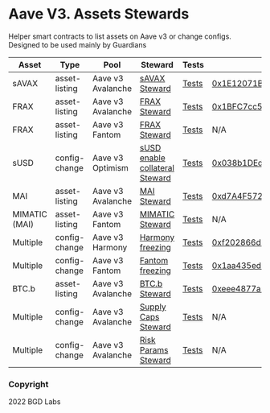 # Aave V3. Assets Stewards

Helper smart contracts to list assets on Aave v3 or change configs. Designed to be used mainly by Guardians

| Asset         | Type          | Pool              | Steward                                                                                          | Tests                                                                    | Address                                                                                                                    |
| ------------- | ------------- | ----------------- | ------------------------------------------------------------------------------------------------ | ------------------------------------------------------------------------ | -------------------------------------------------------------------------------------------------------------------------- |
| sAVAX         | asset-listing | Aave v3 Avalanche | [sAVAX Steward](./src/contracts/savax/AaveV3SAVAXListingSteward.sol)                             | [Tests](./src/test/sAVAXAaveV3AvaListingByGuardian.t.sol)                | [0x1E12071BD95341aA92FcBA1513C714F9F49282A4](https://snowtrace.io/address/0x1E12071BD95341aA92FcBA1513C714F9F49282A4#code)                                                                                                                        |
| FRAX          | asset-listing | Aave v3 Avalanche | [FRAX Steward](./src/contracts/frax/AaveV3AvaFRAXListingSteward.sol)                             | [Tests](./src/test/FRAXAaveV3AvaListingByGuardian.t.sol)                 | [0x1BFC7cc57b851c8Ea3526c0c7573A697de220b77](https://snowtrace.io/address/0x1BFC7cc57b851c8Ea3526c0c7573A697de220b77#code)                                                                                                                        |
| FRAX          | asset-listing | Aave v3 Fantom    | [FRAX Steward](./src/contracts/frax/AaveV3FantomFRAXListingSteward.sol)                          | [Tests](./src/test/FRAXAaveV3FantomListingByGuardian.t.sol)              | N/A                                                                                                                        |
| sUSD          | config-change | Aave v3 Optimism  | [sUSD enable collateral Steward](./src/contracts/susd/AaveV3OptimismEnableCollateralSteward.sol) | [Tests](./src/test/sUSDAaveV3OptimismEnableAsCollateralByGuardian.t.sol) | [0x038b1DEd4911BB6824934cF11FC9F15F45b5916b](https://optimistic.etherscan.io/address/0x038b1DEd4911BB6824934cF11FC9F15F45b5916b#code)                                                                                                                        |
| MAI           | asset-listing | Aave v3 Avalanche | [MAI Steward](./src/contracts/mimatic/AaveV3AvaMAIListingSteward.sol)                            | [Tests](./src/test/MAIAaveV3AvaListingByGuardian.t.sol)                  | [0xd7A4F572C36d72549817D833E4654D0adbBfFD2F](https://snowtrace.io/address/0xd7A4F572C36d72549817D833E4654D0adbBfFD2F#code)                                                                                                                         |
| MIMATIC (MAI) | asset-listing | Aave v3 Fantom    | [MIMATIC Steward](./src/contracts/mimatic/AaveV3FantomMIMATICListingSteward.sol)                 | [Tests](./src/test/MIMATICAaveV3FantomListingByGuardian.t.sol)           | N/A                                                                                                                       |
| Multiple      | config-change | Aave v3 Harmony   | [Harmony freezing](./src/contracts/harmony-protection/FreezeHarmonyPoolReservesSteward.sol)      | [Tests](./src/test/FreezeAllReservesAaveV3FantomByGuardian.t.sol)        | [0xf202866d9fb6f089587d86d4128e7c8e0fdf94fe](https://explorer.harmony.one/address/0xf202866d9fb6f089587d86d4128e7c8e0fdf94fe)                                                                                                                        |
| Multiple      | config-change | Aave v3 Fantom    | [Fantom freezing](./src/contracts/fantom-freeze/FreezeFantomPoolReservesSteward.sol)             | [Tests](./src/test/FreezeAllReservesAaveV3HarmonyByGuardian.t.sol)       | [0x1aa435ed226014407fa6b889e9d06c02b1a12af3](https://ftmscan.com/address/0x1aa435ed226014407fa6b889e9d06c02b1a12af3#code)                                                                                                                        |
| BTC.b         | asset-listing | Aave v3 Avalanche | [BTC.b Steward](./src/contracts/btc.b/AaveV3AvaBTCBListingSteward.sol)                           | [Tests](./src/test/BTCBAaveV3AvaListingByGuardian.t.sol)                 | [0xeee4877a56392c82578df71e8b9270ad8cbabfdc](https://snowtrace.io/address/0xeee4877a56392c82578df71e8b9270ad8cbabfdc#code) |
| Multiple      | config-change | Aave v3 Avalanche    | [Supply Caps Steward](./src/contracts/v3-ava-supply-caps-30-11-2022/AaveV3AvaCapsSteward.sol)             | [Tests](./src/test/AaveV3AvaCaps30-11-2022-ByGuardian.t.sol)       | N/A                                                                                                                      |
| Multiple      | config-change | Aave v3 Avalanche    | [Risk Params Steward](./src/contracts/v3-ava-risk-params-20-02-2023/AaveV3AvaRiskParamsSteward.sol)             | [Tests](./src/test/AaveV3AvaRiskParams20-02-2023-ByGuardian.t.sol)       | N/A                                                                                                                      |


### Copyright

2022 BGD Labs
